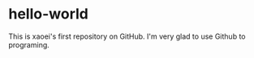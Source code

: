 # hello-world
This is xaoei's first repository on GitHub.
I'm very glad to use Github to programing.
